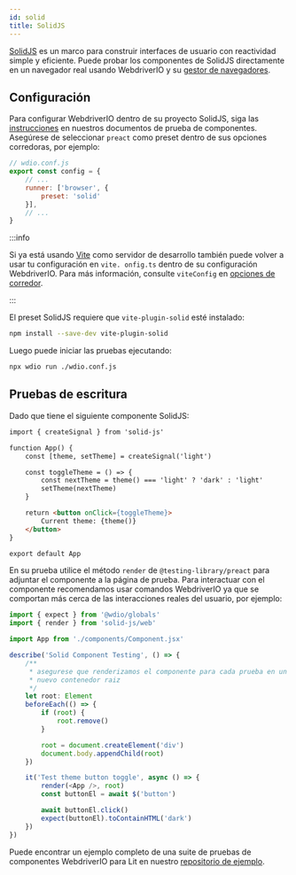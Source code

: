 ```yaml
---
id: solid
title: SolidJS
---
```


[SolidJS](https://www.solidjs.com/) es un marco para construir interfaces de usuario con reactividad simple y eficiente. Puede probar los componentes de SolidJS directamente en un navegador real usando WebdriverIO y su [gestor de navegadores](/docs/runner#browser-runner).

## Configuración

Para configurar WebdriverIO dentro de su proyecto SolidJS, siga las [instrucciones](/docs/component-testing#set-up) en nuestros documentos de prueba de componentes. Asegúrese de seleccionar `preact` como preset dentro de sus opciones corredoras, por ejemplo:

```js
// wdio.conf.js
export const config = {
    // ...
    runner: ['browser', {
        preset: 'solid'
    }],
    // ...
}
```

:::info

Si ya está usando [Vite](https://vitejs.dev/) como servidor de desarrollo también puede volver a usar tu configuración en `vite. onfig.ts` dentro de su configuración WebdriverIO. Para más información, consulte `viteConfig` en [opciones de corredor](/docs/runner#runner-options).

:::

El preset SolidJS requiere que `vite-plugin-solid` esté instalado:

```sh npm2yarn
npm install --save-dev vite-plugin-solid
```

Luego puede iniciar las pruebas ejecutando:

```sh
npx wdio run ./wdio.conf.js
```

## Pruebas de escritura

Dado que tiene el siguiente componente SolidJS:

```html title="./components/Component.tsx"
import { createSignal } from 'solid-js'

function App() {
    const [theme, setTheme] = createSignal('light')

    const toggleTheme = () => {
        const nextTheme = theme() === 'light' ? 'dark' : 'light'
        setTheme(nextTheme)
    }

    return <button onClick={toggleTheme}>
        Current theme: {theme()}
    </button>
}

export default App
```

En su prueba utilice el método `render` de `@testing-library/preact` para adjuntar el componente a la página de prueba. Para interactuar con el componente recomendamos usar comandos WebdriverIO ya que se comportan más cerca de las interacciones reales del usuario, por ejemplo:

```ts title="app.test.tsx"
import { expect } from '@wdio/globals'
import { render } from 'solid-js/web'

import App from './components/Component.jsx'

describe('Solid Component Testing', () => {
    /**
     * asegurese que renderizamos el componente para cada prueba en un
     * nuevo contenedor raiz
     */
    let root: Element
    beforeEach(() => {
        if (root) {
            root.remove()
        }

        root = document.createElement('div')
        document.body.appendChild(root)
    })

    it('Test theme button toggle', async () => {
        render(<App />, root)
        const buttonEl = await $('button')

        await buttonEl.click()
        expect(buttonEl).toContainHTML('dark')
    })
})
```

Puede encontrar un ejemplo completo de una suite de pruebas de componentes WebdriverIO para Lit en nuestro [repositorio de ejemplo](https://github.com/webdriverio/component-testing-examples/tree/main/solidjs-typescript-vite).

